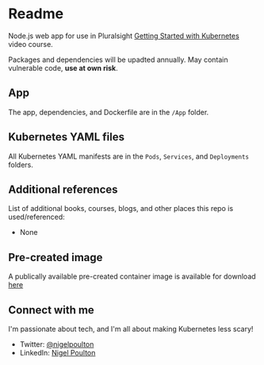 # Readme

Node.js web app for use in Pluralsight [Getting Started with Kubernetes](https://app.pluralsight.com/library/courses/getting-started-kubernetes/table-of-contents) video course.

Packages and dependencies will be upadted annually. May contain vulnerable code, **use at own risk**.

## App

The app, dependencies, and Dockerfile are in the `/App` folder.

## Kubernetes YAML files

All Kubernetes YAML manifests are in the `Pods`, `Services`, and `Deployments` folders.

## Additional references

List of additional books, courses, blogs, and other places this repo is used/referenced:

- None

## Pre-created image

A publically available pre-created container image is available for download [here](https://hub.docker.com/repository/docker/nigelpoulton/getting-started-k8s)

## Connect with me

I'm passionate about tech, and I'm all about making Kubernetes less scary!

- Twitter: [@nigelpoulton](https://twitter.com/nigelpoulton)
- LinkedIn: [Nigel Poulton](https://www.linkedin.com/in/nigelpoulton/)